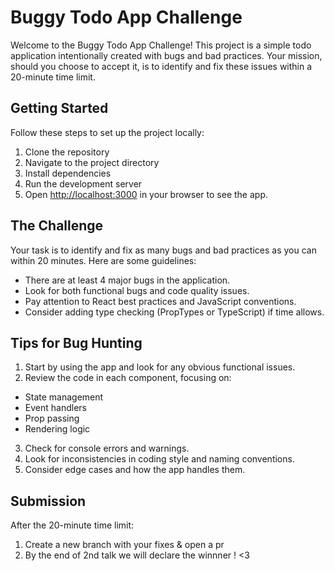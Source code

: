 # Buggy Todo App Challenge

Welcome to the Buggy Todo App Challenge! This project is a simple todo application intentionally created with bugs and bad practices. Your mission, should you choose to accept it, is to identify and fix these issues within a 20-minute time limit.

## Getting Started

Follow these steps to set up the project locally:

1. Clone the repository
2. Navigate to the project directory
3. Install dependencies
4. Run the development server
5. Open [http://localhost:3000](http://localhost:3000) in your browser to see the app.

## The Challenge

Your task is to identify and fix as many bugs and bad practices as you can within 20 minutes. Here are some guidelines:

- There are at least 4 major bugs in the application.
- Look for both functional bugs and code quality issues.
- Pay attention to React best practices and JavaScript conventions.
- Consider adding type checking (PropTypes or TypeScript) if time allows.

## Tips for Bug Hunting

1. Start by using the app and look for any obvious functional issues.
2. Review the code in each component, focusing on:
- State management
- Event handlers
- Prop passing
- Rendering logic
3. Check for console errors and warnings.
4. Look for inconsistencies in coding style and naming conventions.
5. Consider edge cases and how the app handles them.

## Submission

After the 20-minute time limit:

1. Create a new branch with your fixes & open a pr
2. By the end of 2nd talk we will declare the winnner ! <3
